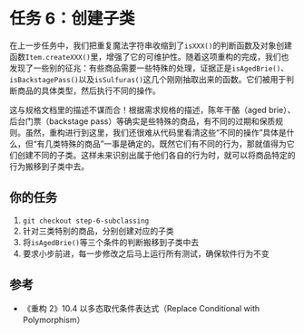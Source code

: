 # 任务 6：创建子类

在上一步任务中，我们把重复魔法字符串收缩到了`isXXX()`的判断函数及对象创建函数`Item.createXXX()`里，增强了它的可维护性。随着这项重构的完成，我们也发现了一些别的征兆：有些商品需要一些特殊的处理，证据正是`isAgedBrie()`、`isBackstagePass()`以及`isSulfuras()`这几个刚刚抽取出来的函数。它们被用于判断商品的具体类型，然后执行不同的操作。

这与规格文档里的描述不谋而合！根据需求规格的描述，陈年干酪（aged brie）、后台门票（backstage pass）等确实是些特殊的商品，有不同的过期和保质规则。虽然，重构进行到这里，我们还很难从代码里看清这些“不同的操作”具体是什么，但“有几类特殊的商品”一事是确定的。既然它们有不同的行为，那就值得为它们创建不同的子类。这样未来识别出属于他们各自的行为时，就可以将商品特定的行为搬移到子类中去。

## 你的任务

1. `git checkout step-6-subclassing`
2. 针对三类特别的商品，分别创建对应的子类
3. 将`isAgedBrie()`等三个条件的判断搬移到子类中去
4. 要求小步前进，每一步修改之后马上运行所有测试，确保软件行为不变

## 参考

- 《重构 2》10.4 以多态取代条件表达式（Replace Conditional with Polymorphism）
